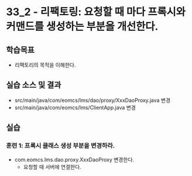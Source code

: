 # 33_2 - 리팩토링: 요청할 때 마다 프록시와 커맨드를 생성하는 부분을 개선한다.

## 학습목표

- 리팩토리의 목적을 이해한다.

## 실습 소스 및 결과

- src/main/java/com/eomcs/lms/dao/proxy/XxxDaoProxy.java 변경
- src/main/java/com/eomcs/lms/ClientApp.java 변경

## 실습  

### 훈련 1: 프록시 클래스 생성 부분을 변경하라.

- com.eomcs.lms.dao.proxy.XxxDaoProxy 변경한다.
  - 요청할 때 서버에 연결한다.
